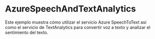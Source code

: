 # AzureSpeechAndTextAnalytics
Este ejemplo muestra cómo utilizar el servicio Azure SpeechToText así como el servicio de TextAnalytics para convertir voz a texto y analizar el sentimiento del texto. 
